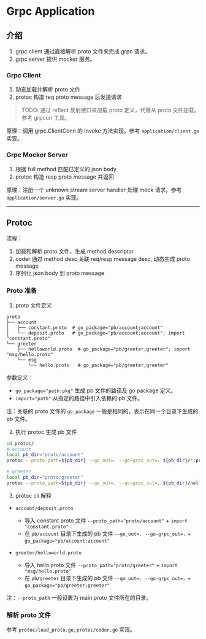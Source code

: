 # Grpc Application

## 介绍

1. grpc client 通过直接解析 proto 文件来完成 grpc 请求。
2. grpc server 提供 mocker 服务。

### Grpc Client

1. 动态加载并解析 proto 文件
2. protoc 构造 req proto message 后发送请求

> TODO: 通过 reflect 反射接口来加载 proto 定义，代替从 proto 文件加载。参考 grpcurl 工具。

原理：调用 grpc.ClientConn 的 Invoke 方法实现。参考 `application/client.go` 实现。

### Grpc Mocker Server

1. 根据 full method 匹配已定义的 json body
2. protoc 构造 resp proto message 并返回

原理：注册一个 unknown stream server handler 处理 mock 请求。参考 `application/server.go` 实现。

------

## Protoc

流程：

1. 加载和解析 proto 文件，生成 method descriptor
2. coder 通过 method desc 关联 req/resp message desc, 动态生成 proto message
3. 序列化 json body 到 proto message

### Proto 准备

1. proto 文件定义

```text
proto
├── account
│   ├── constant.proto  # go_package="pb/account;account"
│   └── deposit.proto   # go_package="pb/account;account"; import "constant.proto"
└── greeter
    ├── helloworld.proto  # go_package="pb/greeter;greeter"; import "msg/hello.proto"
    └── msg
        └── hello.proto   # go_package="pb/greeter;greeter"
```

参数定义：

- `go_package="path:pkg"` 生成 pb 文件的路径及 go package 定义。
- `import="path"` 从指定的路径中引入依赖的 pb 文件。

注：关联的 proto 文件的 `go_package` 一般是相同的，表示在同一个目录下生成的 pb 文件。

2. 执行 protoc 生成 pb 文件

```sh
cd protoc/
# account
local pb_dir="proto/account"
protoc --proto_path=${pb_dir} --go_out=. --go-grpc_out=. ${pb_dir}/*.proto

# greeter
local pb_dir="proto/greeter"
protoc --proto_path=${pb_dir} --go_out=. --go-grpc_out=. ${pb_dir}/helloworld.proto ${pb_dir}/msg/*.proto
```

3. protoc cli 解释

- `account/deposit.proto`
  - 导入 constant proto 文件 `--proto_path="proto/account"` + `import "constant.proto"`
  - 在 `pb/account` 目录下生成的 pb 文件 `--go_out=. --go-grpc_out=.` + `go_package="pb/account;account"`

- `greeter/helloworld.proto`
  - 导入 hello proto 文件 `--proto_path="proto/greeter"` + `import "msg/hello.proto"`
  - 在 `pb/greeter` 目录下生成的 pb 文件 `--go_out=. --go-grpc_out=.` + `go_package="pb/greeter;greeter"`

注：`--proto_path` 一般设置为 main proto 文件所在的目录。

### 解析 proto 文件

参考 `protoc/load_proto.go`, `protoc/coder.go` 实现。

